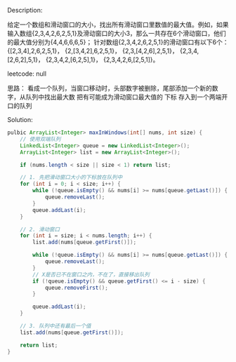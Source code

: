 Description:

给定一个数组和滑动窗口的大小，找出所有滑动窗口里数值的最大值。例如，如果输入数组{2,3,4,2,6,2,5,1}及滑动窗口的大小3，那么一共存在6个滑动窗口，他们的最大值分别为{4,4,6,6,6,5}； 针对数组{2,3,4,2,6,2,5,1}的滑动窗口有以下6个： {[2,3,4],2,6,2,5,1}， {2,[3,4,2],6,2,5,1}， {2,3,[4,2,6],2,5,1}， {2,3,4,[2,6,2],5,1}， {2,3,4,2,[6,2,5],1}， {2,3,4,2,6,[2,5,1]}。

leetcode: null

思路：
看成一个队列，当窗口移动时，头部数字被删除，尾部添加一个新的数字，从队列中找出最大数
把有可能成为滑动窗口最大值的 下标 存入到一个两端开口的队列

Solution:
```java
pulbic ArrayList<Integer> maxInWindows(int[] nums, int size) {
    // 使用双端队列
    LinkedList<Integer> queue = new LinkedList<Integer>();
    ArrayList<Integer> list = new ArrayList<Integer>();

    if (nums.length < size || size < 1) return list;

    // 1. 先把滑动窗口大小的下标放在队列中
    for (int i = 0; i < size; i++) {
        while (!queue.isEmpty() && nums[i] >= nums[queue.getLast()]) {
            queue.removeLast();
        }
        queue.addLast(i);
    }

    // 2. 滑动窗口
    for (int i = size; i < nums.length; i++) {
        list.add(nums[queue.getFirst()]);

        while (!queue.isEmpty() && nums[i] >= nums[queue.getLast()]) {
            queue.removeLast();
        }
        // X是否已不在窗口之内，不在了，直接移出队列
        if (!queue.isEmpty() && queue.getFirst() <= i - size) {
            queue.removeFirst();
        }

        queue.addLast(i);
    }

    // 3. 队列中还有最后一个值
    list.add(nums[queue.getFirst()]);

    return list;
}
```